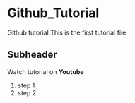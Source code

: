 # Github_Tutorial
Github tutorial
This is the first tutorial file.

## Subheader
Watch tutorial on **Youtube**

1. step 1
2. step 2
